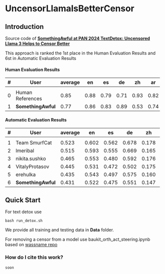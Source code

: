 # UncensorLlamaIsBetterCensor

## Introduction
Source code of [**SomethingAwful at PAN 2024 TextDetox: Uncensored Llama 3 Helps to Censor Better**](https://ceur-ws.org/Vol-3740/paper-273.pdf)

This approach is ranked the 1st place in the Human Evaluation Results and 6st in Automatic Evaluation Results

#### Human Evaluation Results

| # | User             | average | en   | es   | de   | zh   | ar   | hi   | uk   | ru   | am   |
|---|------------------|---------|------|------|------|------|------|------|------|------|------|
|   |                  |         |      |      |      |      |      |      |      |      |      |
| 0 | Human References | 0.85    | 0.88 | 0.79 | 0.71 | 0.93 | 0.82 | 0.97 | 0.90 | 0.80 | 0.85 |
| 1 | **SomethingAwful**   | 0.77    | 0.86 | 0.83 | 0.89 | 0.53 | 0.74 | 0.86 | 0.69 | 0.84 | 0.71 |

#### Automatic Evaluation Results
| # | User           | average | en    | es    | de    | zh    | ar    | hi    | uk    | ru    | am    |
|---|----------------|---------|-------|-------|-------|-------|-------|-------|-------|-------|-------|
|   |                |         |       |       |       |       |       |       |       |       |       |
| 1 | Team SmurfCat  | 0.523   | 0.602 | 0.562 | 0.678 | 0.178 | 0.626 | 0.355 | 0.692 | 0.634 | 0.378 |
| 2 | lmeribal       | 0.515   | 0.593 | 0.555 | 0.669 | 0.165 | 0.617 | 0.352 | 0.686 | 0.628 | 0.374 |
| 3 | nikita.sushko  | 0.465   | 0.553 | 0.480 | 0.592 | 0.176 | 0.575 | 0.241 | 0.668 | 0.570 | 0.328 |
| 4 | VitalyProtasov | 0.445   | 0.531 | 0.472 | 0.502 | 0.175 | 0.523 | 0.320 | 0.629 | 0.542 | 0.311 |
| 5 | erehulka       | 0.435   | 0.543 | 0.497 | 0.575 | 0.160 | 0.536 | 0.185 | 0.602 | 0.529 | 0.287 |
| 6 | **SomethingAwful** | 0.431   | 0.522 | 0.475 | 0.551 | 0.147 | 0.514 | 0.269 | 0.584 | 0.516 | 0.299 |

## Quick Start
For text detox use 
```shell
bash run_detox.sh
```
We provide all training and testing data in **Data** folder.

For removing a censor from a model use baukit_orth_act_steering.ipynb based on [wassname repo](https://gist.github.com/wassname/42aba7168bb83e278fcfea87e70fa3af)

### How do I cite this work?

```
soon
```

